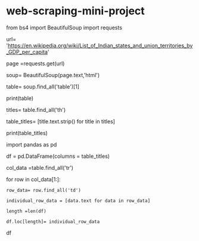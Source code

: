 # web-scraping-mini-project

from bs4 import BeautifulSoup
import requests


url= 'https://en.wikipedia.org/wiki/List_of_Indian_states_and_union_territories_by_GDP_per_capita'

page =requests.get(url)

soup= BeautifulSoup(page.text,'html')

table= soup.find_all('table')[1]

print(table)

titles= table.find_all('th')

table_titles= [title.text.strip() for title in titles]

print(table_titles)

import pandas as pd

df = pd.DataFrame(columns = table_titles)

col_data =table.find_all('tr')

for row in col_data[1:]:

    row_data= row.find_all('td')
    
    individual_row_data = [data.text for data in row_data]
    
    length =len(df)
    
    df.loc[length]= individual_row_data
    
df
